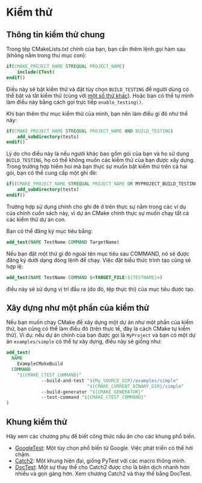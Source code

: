 # Kiểm thử

## Thông tin kiểm thử chung

Trong tệp CMakeLists.txt chính của bạn, bạn cần thêm lệnh gọi hàm sau (không nằm trong thư mục con):

```cmake
if(CMAKE_PROJECT_NAME STREQUAL PROJECT_NAME)
    include(CTest)
endif()
```

Điều này sẽ bật kiểm thử và đặt tùy chọn `BUILD_TESTING` để người dùng có thể bật và tắt kiểm thử (cùng với [một số thứ khác](https://gitlab.kitware.com/cmake/cmake/blob/master/Modules/CTest.cmake)). Hoặc bạn có thể tự mình làm điều này bằng cách gọi trực tiếp `enable_testing()`.

Khi bạn thêm thư mục kiểm thử của mình, bạn nên làm điều gì đó như thế này:

```cmake
if(CMAKE_PROJECT_NAME STREQUAL PROJECT_NAME AND BUILD_TESTING)
    add_subdirectory(tests)
endif()
```

Lý do cho điều này là nếu người khác bao gồm gói của bạn và họ sử dụng `BUILD_TESTING`, họ có thể không muốn các kiểm thử của bạn được xây dựng. Trong trường hợp hiếm hoi mà bạn thực sự muốn bật kiểm thử trên cả hai gói, bạn có thể cung cấp một ghi đè:

```cmake
if((CMAKE_PROJECT_NAME STREQUAL PROJECT_NAME OR MYPROJECT_BUILD_TESTING) AND BUILD_TESTING)
    add_subdirectory(tests)
endif()
```

Trường hợp sử dụng chính cho ghi đè ở trên thực sự nằm trong các ví dụ của chính cuốn sách này, vì dự án CMake chính thực sự muốn chạy tất cả các kiểm thử dự án con.

Bạn có thể đăng ký mục tiêu bằng:

```cmake
add_test(NAME TestName COMMAND TargetName)
```

Nếu bạn đặt một thứ gì đó ngoài tên mục tiêu sau COMMAND, nó sẽ được đăng ký dưới dạng dòng lệnh để chạy. Việc đặt biểu thức trình tạo cũng sẽ hợp lệ:

```cmake
add_test(NAME TestName COMMAND $<TARGET_FILE:${TESTNAME}>)
```

điều này sẽ sử dụng vị trí đầu ra (do đó, tệp thực thi) của mục tiêu được tạo.

## Xây dựng như một phần của kiểm thử

Nếu bạn muốn chạy CMake để xây dựng một dự án như một phần của kiểm thử, bạn cũng có thể làm điều đó (trên thực tế, đây là cách CMake tự kiểm thử). Ví dụ: nếu dự án chính của bạn được gọi là `MyProject` và bạn có một dự án `examples/simple` có thể tự xây dựng, điều này sẽ giống như:

```cmake
add_test(
  NAME
    ExampleCMakeBuild
  COMMAND
    "${CMAKE_CTEST_COMMAND}"
             --build-and-test "${My_SOURCE_DIR}/examples/simple"
                              "${CMAKE_CURRENT_BINARY_DIR}/simple"
             --build-generator "${CMAKE_GENERATOR}"
             --test-command "${CMAKE_CTEST_COMMAND}"
)
```

## Khung kiểm thử

Hãy xem các chương phụ để biết công thức nấu ăn cho các khung phổ biến.

- [GoogleTest](testing/googletest.md): Một tùy chọn phổ biến từ Google. Việc phát triển có thể hơi chậm.
- [Catch2](testing/catch.md): Một khung hiện đại, giống PyTest với các macro thông minh.
- [DocTest](https://github.com/onqtam/doctest): Một sự thay thế cho Catch2 được cho là biên dịch nhanh hơn nhiều và gọn gàng hơn. Xem chương Catch2 và thay thế bằng DocTest.


